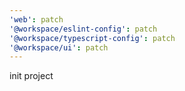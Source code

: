 ```yaml
---
'web': patch
'@workspace/eslint-config': patch
'@workspace/typescript-config': patch
'@workspace/ui': patch
---
```


init project
